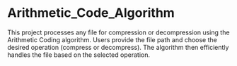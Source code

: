 # Arithmetic_Code_Algorithm
This project processes any file for compression or decompression using the Arithmetic Coding algorithm. Users provide the file path and choose the desired operation (compress or decompress). The algorithm then efficiently handles the file based on the selected operation.
